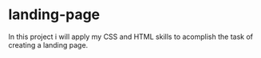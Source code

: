 # landing-page


In this project i will apply my CSS and HTML skills to acomplish the task of creating a landing page.